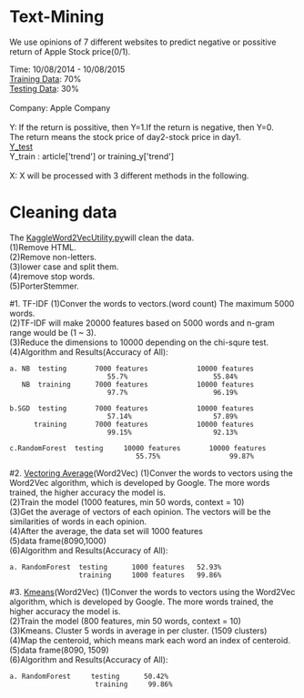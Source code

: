 # Text-Mining
  We use opinions of 7 different websites to predict negative or possitive return of Apple Stock price(0/1).
  
  Time: 10/08/2014 - 10/08/2015 <br />
  [Training Data](https://github.com/Alexzhibin/Text-Mining/blob/master/train_trend_1.csv): 70% <br />
  [Testing Data](https://github.com/Alexzhibin/Text-Mining/blob/master/test_trend_1.csv): 30%<br />
  <br />
  Company: Apple Company<br />
  <br />
  Y: 
    If the return is possitive, then Y=1.If the return is negative, then Y=0. <br />
    The return means the stock price of day2-stock price in day1.
  <br />
  [Y_test](https://github.com/Alexzhibin/Text-Mining/blob/master/y_trend_1.csv)<br />
  Y_train : article['trend'] or training_y['trend']
  <br />
  <br />
  X: X will be processed with 3 different methods in the following. 


# Cleaning data
  The [KaggleWord2VecUtility.py](https://github.com/Alexzhibin/Text-Mining/blob/master/KaggleWord2VecUtility.py)will clean the data. <br />
  (1)Remove HTML. <br />(2)Remove non-letters.<br /> (3)lower case and split them.<br /> (4)remove stop words.<br /> (5)PorterStemmer. <br />
  
  
#1. TF-IDF 
  (1)Conver the words to vectors.(word count) The maximum 5000 words.<br />
  (2)TF-IDF will make 20000 features based on 5000 words and n-gram range would be (1 ~ 3).<br />
  (3)Reduce the dimensions to 10000 depending on the chi-squre test. <br />
  (4)Algorithm and Results(Accuracy of All): <br />
  
    a. NB  testing       7000 features            10000 features
                            55.7%                     55.84%
       NB  training      7000 features            10000 features
                            97.7%                     96.19%
    
    b.SGD  testing       7000 features            10000 features
                            57.14%                    57.89%
          training       7000 features            10000 features 
                            99.15%                    92.13%
    
    c.RandomForest  testing     10000 features       10000 features
                                   55.75%                 99.87%
                                   
    
#2. [Vectoring Average](https://github.com/Alexzhibin/Text-Mining/blob/master/Get_averge_Word2vec.ipynb)(Word2Vec)
  (1)Conver the words to vectors using the Word2Vec algorithm, which is developed by Google. The more words trained, the higher accuracy the model is.<br />
  (2)Train the model (1000 features, min 50 words, context = 10)<br />
  (3)Get the average of vectors of each opinion. The vectors will be the similarities of words in each opinion.<br />
  (4)After the average, the data set will 1000 features <br />
  (5)data frame(8090,1000) <br />
  (6)Algorithm and Results(Accuracy of All): 
  ```
  a. RandomForest  testing      1000 features   52.93%
                   training     1000 features   99.86%
  ```
                    
#3. [Kmeans](https://github.com/Alexzhibin/Text-Mining/blob/master/KMeans-Word2vec.ipynb)(Word2Vec)
  (1)Conver the words to vectors using the Word2Vec algorithm, which is developed by Google. The more words trained, the higher accuracy the model is.<br />
  (2)Train the model (800 features, min 50 words, context = 10)<br />
  (3)Kmeans. Cluster 5 words in average in per cluster. (1509 clusters)<br />
  (4)Map the centeroid, which means mark each word an index of centeroid.<br />
  (5)data frame(8090, 1509)<br />
  (6)Algorithm and Results(Accuracy of All):
  ```
  a. RandomForest     testing      50.42% 
                       training     99.86%
  ```
    
    
  
